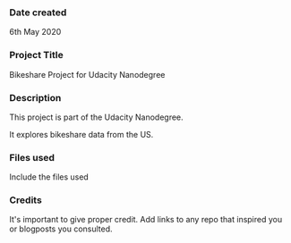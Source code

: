 ### Date created
6th May 2020

### Project Title
Bikeshare Project for Udacity Nanodegree

### Description
This project is part of the Udacity Nanodegree.

It explores bikeshare data from the US.

### Files used
Include the files used

### Credits
It's important to give proper credit. Add links to any repo that inspired you or blogposts you consulted.

